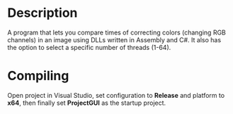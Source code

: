 # Description

A program that lets you compare times of correcting colors (changing RGB channels) in an image using DLLs written in Assembly and C#. It also has the option to select a specific number of threads (1-64).

# Compiling

Open project in Visual Studio, set configuration to **Release** and platform to **x64**, then finally set **ProjectGUI** as the startup project.

